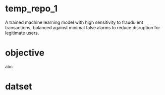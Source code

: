 # temp_repo_1
A trained machine learning model with high sensitivity to fraudulent transactions, balanced against minimal false alarms to reduce disruption for legitimate users.

# objective
abc
# datset


